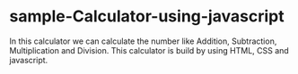 # sample-Calculator-using-javascript
In this calculator we can calculate the number like Addition, Subtraction, Multiplication and Division. This calculator is build by using HTML, CSS and javascript. 
